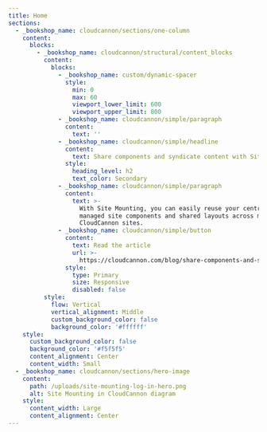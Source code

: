 ```yaml
---
title: Home
sections:
  - _bookshop_name: cloudcannon/sections/one-column
    content:
      blocks:
        - _bookshop_name: cloudcannon/structural/content_blocks
          content:
            blocks:
              - _bookshop_name: custom/dynamic-spacer
                style:
                  min: 0
                  max: 60
                  viewport_lower_limit: 600
                  viewport_upper_limit: 800
              - _bookshop_name: cloudcannon/simple/paragraph
                content:
                  text: ''
              - _bookshop_name: cloudcannon/simple/headline
                content:
                  text: Share components and syndicate content with Site Mounting
                style:
                  heading_level: h2
                  text_color: Secondary
              - _bookshop_name: cloudcannon/simple/paragraph
                content:
                  text: >-
                    With Site Mounting, you can easily reuse your centrally
                    managed site components and shared layouts across multiple
                    CloudCannon sites.
              - _bookshop_name: cloudcannon/simple/button
                content:
                  text: Read the article
                  url: >-
                    https://cloudcannon.com/blog/share-components-and-syndicate-content-with-site-mounting/?utm_campaign=Site%20Mounting%20Launch&utm_source=auth-screen
                style:
                  type: Primary
                  size: Responsive
                  disabled: false
          style:
            flow: Vertical
            vertical_alignment: Middle
            custom_background_color: false
            background_color: '#ffffff'
    style:
      custom_background_color: false
      background_color: '#f5f5f5'
      content_alignment: Center
      content_width: Small
  - _bookshop_name: cloudcannon/sections/hero-image
    content:
      path: /uploads/site-mounting-log-in-hero.png
      alt: Site Mounting in CloudCannon diagram
    style:
      content_width: Large
      content_alignment: Center
---
```

